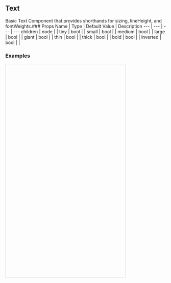 ## Text 
 
Basic Text Component that provides shorthands for sizing,
lineHeight, and fontWeights.### Props
Name | Type | Default Value | Description
--- | --- | --- | --- 
children | node  |   | 
tiny | bool  |   | 
small | bool  |   | 
medium | bool  |   | 
large | bool  |   | 
giant | bool  |   | 
thin | bool  |   | 
thick | bool  |   | 
bold | bool  |   | 
inverted | bool  |   | 
 

  ### Examples

  <script src="https://fb.me/react-15.2.1.js"></script>
  <script src="https://fb.me/react-dom-15.2.1.js"></script>
  <script src="https://rawgit.com/bmcmahen/panza/docs/docs/assets/ReactNative.js"></script>
  <script src="https://rawgit.com/bmcmahen/panza/docs/docs/assets/panza.web.js"></script>
  <script src="https://cdnjs.cloudflare.com/ajax/libs/babel-standalone/6.10.3/babel.min.js"></script>
  <div style="position: relative; width: 375px; height: 667px; border: 1px solid #ddd;" id='react-root'></div>
  <script type="text/babel">

const {
  Button,
  Divider,
  Base,
  Text
} = Panza;

const {
  ListView
} = ReactNative;

function noop() {
  console.log('button pressed');
}

const ds = new ListView.DataSource({
  rowHasChanged: (r1, r2) => r1 !== r2
});

const Module = ({ examples }) => {

  const datas = ds.cloneWithRows(examples);

  return React.createElement(Base, {
    Component: ListView,
    dataSource: datas,
    renderRow: row => React.createElement(
      Base,
      { p: 2 },
      React.createElement(
        Text,
        { mb: 1, bold: true },
        row.title
      ),
      row.render(),
      React.createElement(
        Base,
        { mt: 1 },
        React.createElement(
          Text,
          null,
          row.code
        )
      )
    ),
    renderSeparator: (a, b) => React.createElement(Divider, { key: a + b })
  });
};

const App = () => React.createElement(Module, { examples: Examples() });

ReactNative.AppRegistry.registerComponent('MyApp', () => App);
ReactNative.AppRegistry.runApplication('MyApp', {
  rootTag: document.getElementById('react-root')
});
  </script>
